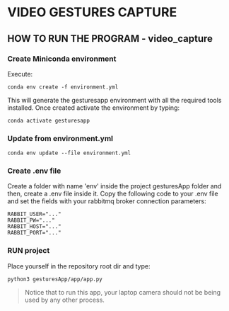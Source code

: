 # VIDEO GESTURES CAPTURE  

## HOW TO RUN THE PROGRAM - video_capture

### Create Miniconda environment

Execute:

	conda env create -f environment.yml
	
This will generate the gesturesapp environment with all the required tools installed.
Once created activate the environment by typing:

	conda activate gesturesapp
	
### Update from environment.yml
    
    conda env update --file environment.yml

### Create .env file
Create a folder with name 'env' inside the project gesturesApp folder and then, create a .env file inside it.
Copy the following code to your .env file and set the fields with your rabbitmq broker connection parameters: 

    RABBIT_USER="..."
    RABBIT_PW="..."
    RABBIT_HOST="..."
    RABBIT_PORT="..."


### RUN project
Place yourself in the repository root dir and type: 

    python3 gesturesApp/app/app.py

> Notice that to run this app, your laptop camera should not be being used by any other process. 